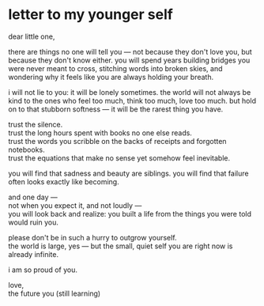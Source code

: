 # letter to my younger self

dear little one,  

there are things no one will tell you — not because they don't love you, but because they don't know either. you will spend years building bridges you were never meant to cross, stitching words into broken skies, and wondering why it feels like you are always holding your breath.

i will not lie to you: it will be lonely sometimes. the world will not always be kind to the ones who feel too much, think too much, love too much. but hold on to that stubborn softness — it will be the rarest thing you have.

trust the silence.  
trust the long hours spent with books no one else reads.  
trust the words you scribble on the backs of receipts and forgotten notebooks.  
trust the equations that make no sense yet somehow feel inevitable.  

you will find that sadness and beauty are siblings. you will find that failure often looks exactly like becoming.

and one day —  
not when you expect it, and not loudly —  
you will look back and realize: you built a life from the things you were told would ruin you.

please don't be in such a hurry to outgrow yourself.  
the world is large, yes — but the small, quiet self you are right now is already infinite.

i am so proud of you.

love,  
the future you (still learning)
